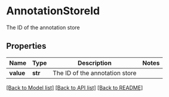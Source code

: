 # AnnotationStoreId

The ID of the annotation store

## Properties
Name | Type | Description | Notes
------------ | ------------- | ------------- | -------------
**value** | **str** | The ID of the annotation store | 

[[Back to Model list]](../README.md#documentation-for-models) [[Back to API list]](../README.md#documentation-for-api-endpoints) [[Back to README]](../README.md)


